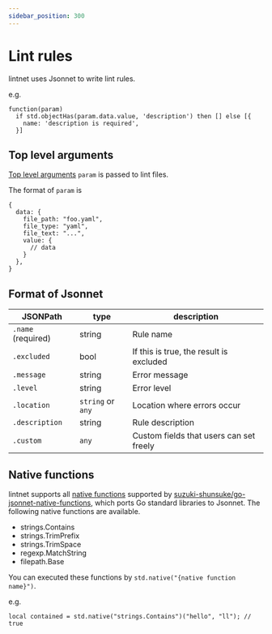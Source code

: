 ```yaml
---
sidebar_position: 300
---
```


# Lint rules

lintnet uses Jsonnet to write lint rules.

e.g.

```jsonnet
function(param)
  if std.objectHas(param.data.value, 'description') then [] else [{
    name: 'description is required',
  }]
```

## Top level arguments

[Top level arguments](https://jsonnet.org/ref/language.html#top-level-arguments-tlas) `param` is passed to lint files.

The format of `param` is

```json5
{
  data: {
    file_path: "foo.yaml",
    file_type: "yaml",
    file_text: "...",
    value: {
      // data
    }
  },
}
```

## Format of Jsonnet

JSONPath | type | description
--- | --- | ---
`.name` (required) | string | Rule name
`.excluded` | bool | If this is true, the result is excluded
`.message` | string | Error message
`.level` | string | Error level
`.location` | `string` or `any` | Location where errors occur
`.description` | string | Rule description
`.custom` | `any` | Custom fields that users can set freely

## Native functions

lintnet supports all [native functions](https://pkg.go.dev/github.com/google/go-jsonnet#NativeFunction) supported by [suzuki-shunsuke/go-jsonnet-native-functions](https://github.com/suzuki-shunsuke/go-jsonnet-native-functions), which ports Go standard libraries to Jsonnet.
The following native functions are available.

- strings.Contains
- strings.TrimPrefix
- strings.TrimSpace
- regexp.MatchString
- filepath.Base

You can executed these functions by `std.native("{native function name}")`.

e.g.

```jsonnet
local contained = std.native("strings.Contains")("hello", "ll"); // true
```
